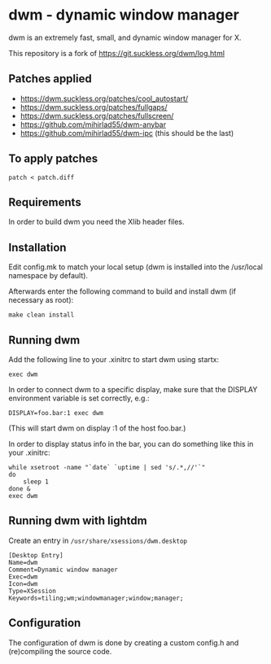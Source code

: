 # dwm - dynamic window manager

dwm is an extremely fast, small, and dynamic window manager for X.

This repository is a fork of https://git.suckless.org/dwm/log.html

## Patches applied

- https://dwm.suckless.org/patches/cool_autostart/
- https://dwm.suckless.org/patches/fullgaps/
- https://dwm.suckless.org/patches/fullscreen/
- https://github.com/mihirlad55/dwm-anybar
- https://github.com/mihirlad55/dwm-ipc (this should be the last)

## To apply patches

```
patch < patch.diff
```

## Requirements

In order to build dwm you need the Xlib header files.


## Installation

Edit config.mk to match your local setup (dwm is installed into
the /usr/local namespace by default).

Afterwards enter the following command to build and install dwm (if
necessary as root):

    make clean install


## Running dwm

Add the following line to your .xinitrc to start dwm using startx:

    exec dwm

In order to connect dwm to a specific display, make sure that
the DISPLAY environment variable is set correctly, e.g.:

    DISPLAY=foo.bar:1 exec dwm

(This will start dwm on display :1 of the host foo.bar.)

In order to display status info in the bar, you can do something
like this in your .xinitrc:

    while xsetroot -name "`date` `uptime | sed 's/.*,//'`"
    do
    	sleep 1
    done &
    exec dwm

## Running dwm with lightdm

Create an entry in `/usr/share/xsessions/dwm.desktop`

```
[Desktop Entry]
Name=dwm
Comment=Dynamic window manager
Exec=dwm
Icon=dwm
Type=XSession
Keywords=tiling;wm;windowmanager;window;manager;
```

## Configuration

The configuration of dwm is done by creating a custom config.h
and (re)compiling the source code.
